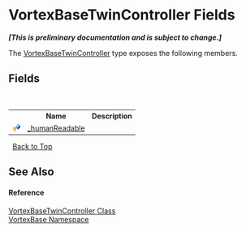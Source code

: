 # VortexBaseTwinController Fields
 _**\[This is preliminary documentation and is subject to change.\]**_

The <a href="T_VortexBase_VortexBaseTwinController.md">VortexBaseTwinController</a> type exposes the following members.


## Fields
&nbsp;<table><tr><th></th><th>Name</th><th>Description</th></tr><tr><td>![Protected field](media/protfield.gif "Protected field")</td><td><a href="F_VortexBase_VortexBaseTwinController__humanReadable.md">_humanReadable</a></td><td /></tr></table>&nbsp;
<a href="#vortexbasetwincontroller-fields">Back to Top</a>

## See Also


#### Reference
<a href="T_VortexBase_VortexBaseTwinController.md">VortexBaseTwinController Class</a><br /><a href="N_VortexBase.md">VortexBase Namespace</a><br />